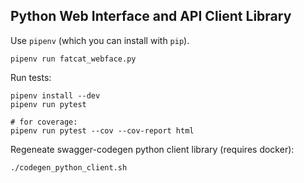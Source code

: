
## Python Web Interface and API Client Library

Use `pipenv` (which you can install with `pip`).

    pipenv run fatcat_webface.py

Run tests:

    pipenv install --dev
    pipenv run pytest

    # for coverage:
    pipenv run pytest --cov --cov-report html

Regeneate swagger-codegen python client library (requires docker):

    ./codegen_python_client.sh
